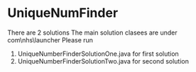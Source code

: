 # UniqueNumFinder
There are 2 solutions
The main solution clasees are under com\nhs\launcher
Please run 
  1. UniqueNumberFinderSolutionOne.java for first solution
  2. UniqueNumberFinderSolutionTwo.java for second solution
